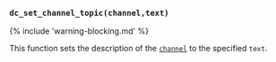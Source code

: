 ### `dc_set_channel_topic(channel,text)`

{% include 'warning-blocking.md' %}

This function sets the description of the [`channel`](/values/channel.md)
to the specified `text`.
